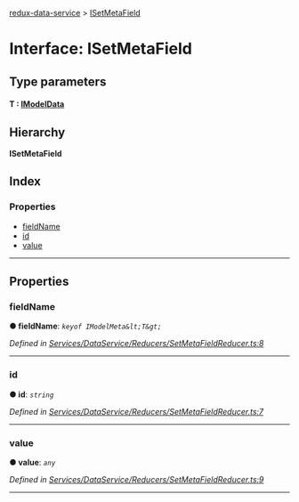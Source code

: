 [redux-data-service](../README.md) > [ISetMetaField](../interfaces/isetmetafield.md)

# Interface: ISetMetaField

## Type parameters
#### T :  [IModelData](imodeldata.md)
## Hierarchy

**ISetMetaField**

## Index

### Properties

* [fieldName](isetmetafield.md#fieldname)
* [id](isetmetafield.md#id)
* [value](isetmetafield.md#value)

---

## Properties

<a id="fieldname"></a>

###  fieldName

**● fieldName**: *`keyof IModelMeta&lt;T&gt;`*

*Defined in [Services/DataService/Reducers/SetMetaFieldReducer.ts:8](https://github.com/Rediker-Software/redux-data-service/blob/5fcb9dc/src/Services/DataService/Reducers/SetMetaFieldReducer.ts#L8)*

___
<a id="id"></a>

###  id

**● id**: *`string`*

*Defined in [Services/DataService/Reducers/SetMetaFieldReducer.ts:7](https://github.com/Rediker-Software/redux-data-service/blob/5fcb9dc/src/Services/DataService/Reducers/SetMetaFieldReducer.ts#L7)*

___
<a id="value"></a>

###  value

**● value**: *`any`*

*Defined in [Services/DataService/Reducers/SetMetaFieldReducer.ts:9](https://github.com/Rediker-Software/redux-data-service/blob/5fcb9dc/src/Services/DataService/Reducers/SetMetaFieldReducer.ts#L9)*

___


